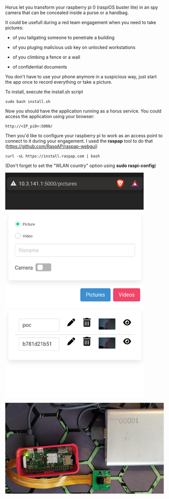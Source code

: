 Horus let you transform your raspberry pi 0 (raspiOS buster lite) in an spy camera that can be concealed inside a purse or a handbag. 

It could be usefull during a red team engagement when you need to take pictures:

* of you tailgating someone to penetrate a building

* of you pluging malicious usb key on unlocked workstations

* of you climbing a fence or a wall

* of confidential documents

You don't have to use your phone anymore in a suspicious way, just start the app once to record everything or take a picture.

To install, execute the install.sh script

```
sudo bash install.sh
```

Now you should have the application running as a horus service. You could access the application using your browser:

```
http://<IP_pi0>:5000/
```

Then you'd like to configure your raspberry pi to work as an access point to connect to it during your engagement. I used the __raspap__ tool to do that (https://github.com/RaspAP/raspap-webgui)

```
curl -sL https://install.raspap.com | bash
```

(Don't forget to set the "WLAN country" option using __sudo raspi-config__)

![](images/screen.png)

![](images/screen_2.png)